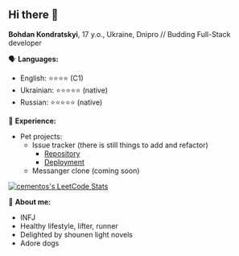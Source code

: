## Hi there 👋

**Bohdan Kondratskyi**, 17 y.o., Ukraine, Dnipro //
Budding Full-Stack developer

🗣️ **Languages:**
- English: ⭐⭐⭐⭐ (C1)
- Ukrainian: ⭐⭐⭐⭐⭐ (native)
- Russian: ⭐⭐⭐⭐⭐ (native)

📝 **Experience:**
- Pet projects:
   - Issue tracker (there is still things to add and refactor)
      - [Repository](https://github.com/cementix/issue-tracker)
      - [Deployment](https://issue-tracker-rose-psi.vercel.app/)
   - Messanger clone (coming soon)
 
[![cementos's LeetCode Stats](https://leetcode-stats.vercel.app/api?username=cementos&theme=dark)](https://github.com/JeremyTsaii/leetcode-stats)


🙋 **About me:**
- INFJ
- Healthy lifestyle, lifter, runner
- Delighted by shounen light novels
- Adore dogs
